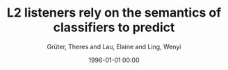 ---
layout: post
title: L2 listeners rely on the semantics of classifiers to predict

date: 1996-01-01 00:00
author: Grüter, Theres and Lau, Elaine and Ling, Wenyi
year: 2018
---